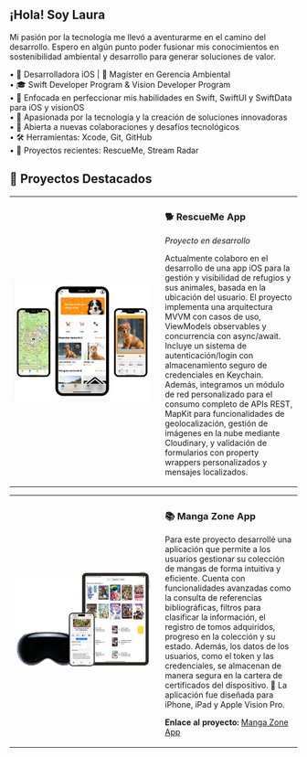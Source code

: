 ## ¡Hola! Soy Laura
Mi pasión por la tecnología me llevó a aventurarme en el camino del desarrollo. Espero en algún punto poder fusionar mis conocimientos en sostenibilidad ambiental y desarrollo para generar soluciones de valor. 

•  Desarrolladora iOS | 🌱 Magíster en Gerencia Ambiental  
• 🎓 Swift Developer Program & Vision Developer Program  
• 📱 Enfocada en perfeccionar mis habilidades en Swift, SwiftUI y SwiftData para iOS y visionOS  
• 🚀 Apasionada por la tecnología y la creación de soluciones innovadoras  
• 🤝 Abierta a nuevas colaboraciones y desafíos tecnológicos  
• 🛠️ Herramientas: Xcode, Git, GitHub  
• 📲 Proyectos recientes: RescueMe, Stream Radar

## 🚀 Proyectos Destacados

<table>
<tr>
<td width="50%" align="center">
<a href="#" target="_blank">
<img src="https://github.com/Laura-irb18/Laura-irb18/blob/main/RescueMe-App-Image.png" width="400" alt="RescueMe App">
</a>
</td>
<td width="50%" align="left" style="padding-left: 20px;">
<h3>🐕 RescueMe App</h3>
<p><em>Proyecto en desarrollo </em></p>
<p>Actualmente colaboro en el desarrollo de una app iOS para la gestión y visibilidad de refugios y sus animales, basada en la ubicación del usuario. El proyecto implementa una arquitectura MVVM con casos de uso, ViewModels observables y concurrencia con async/await. Incluye un sistema de autenticación/login con almacenamiento seguro de credenciales en Keychain. Además, integramos un módulo de red personalizado para el consumo completo de APIs REST, MapKit para funcionalidades de geolocalización, gestión de imágenes en la nube mediante Cloudinary, y validación de formularios con property wrappers personalizados y mensajes localizados.</p>
</td>
</tr>
</table>
<table>
<tr>
<td width="50%" align="center">
<a href="https://github.com/Laura-irb18/MangaZone" target="_blank">
<img src="https://github.com/Laura-irb18/Laura-irb18/blob/main/Manga%20Zone%20App%20Image.png" width="400" alt="Manga Zone App">
</a>
</td>
<td width="50%" align="left" style="padding-left: 20px;">
<h3>📚 Manga Zone App</h3>
Para este proyecto desarrollé una aplicación que permite a los usuarios gestionar su colección de mangas de forma intuitiva y eficiente. Cuenta con funcionalidades avanzadas como la consulta de referencias bibliográficas, filtros para clasificar la información, el registro de tomos adquiridos, progreso en la colección y su estado. Además, los datos de los usuarios, como el token y las credenciales, se almacenan de manera segura en la cartera de certificados del dispositivo.
📱 La aplicación fue diseñada para iPhone, iPad y Apple Vision Pro.
<p><strong>Enlace al proyecto:</strong> <a href="https://github.com/Laura-irb18/MangaZone" target="_blank">Manga Zone App</a></p>
</td>
</tr>
</table>
<!--
**Laura-irb18/Laura-irb18** is a ✨ *special* ✨ repository because its `README.md` (this file) appears on your GitHub profile.
-->
<!--
**Laura-irb18/Laura-irb18** is a ✨ *special* ✨ repository because its `README.md` (this file) appears on your GitHub profile.
-->
<!--
**Laura-irb18/Laura-irb18** is a ✨ _special_ ✨ repository because its `README.md` (this file) appears on your GitHub profile.

Here are some ideas to get you started:

- 🔭 I’m currently working on ...
- 🌱 I’m currently learning ...
- 👯 I’m looking to collaborate on ...
- 🤔 I’m looking for help with ...
- 💬 Ask me about ...
- 📫 How to reach me: ...
- 😄 Pronouns: ...
- ⚡ Fun fact: ...
-->
